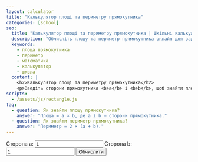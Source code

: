 ```yaml
---
layout: calculator
title: "Калькулятор площі та периметру прямокутника"
categories: [school]
seo:
  title: "Калькулятор площі та периметру прямокутника | Шкільні калькулятори"
  description: "Обчисліть площу та периметр прямокутника онлайн для задач з математики."
  keywords:
    - площа прямокутника
    - периметр
    - математика
    - калькулятор
    - школа
  content: |
    <h2>Калькулятор площі та периметру прямокутника</h2>
    <p>Введіть сторони прямокутника <b>a</b> і <b>b</b>, щоб знайти площу та периметр.</p>
scripts:
  - /assets/js/rectangle.js
faq:
  - question: Як знайти площу прямокутника?
    answer: "Площа = a × b, де a і b — сторони прямокутника."
  - question: Як знайти периметр прямокутника?
    answer: "Периметр = 2 × (a + b)."
---
```


<form id="rectangle-form" autocomplete="off">
  <label>
    Сторона a:
    <input type="number" id="rect-a" value="1" min="0" step="any" required>
  </label>
  <label>
    Сторона b:
    <input type="number" id="rect-b" value="1" min="0" step="any" required>
  </label>
  <button type="submit">Обчислити</button>
</form>
<div id="rectangle-result" class="result"></div>
